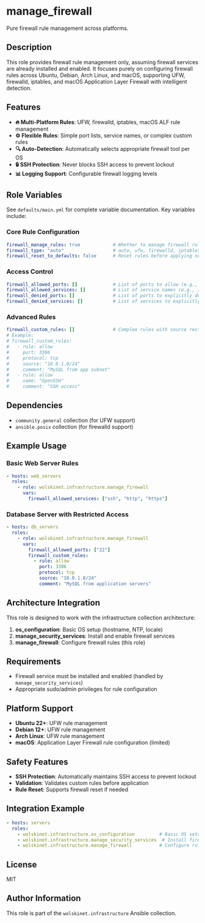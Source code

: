 # manage_firewall

Pure firewall rule management across platforms.

## Description

This role provides firewall rule management only, assuming firewall services are already installed and enabled. It focuses purely on configuring firewall rules across Ubuntu, Debian, Arch Linux, and macOS, supporting UFW, firewalld, iptables, and macOS Application Layer Firewall with intelligent detection.

## Features

- **🔥 Multi-Platform Rules**: UFW, firewalld, iptables, macOS ALF rule management
- **⚙️ Flexible Rules**: Simple port lists, service names, or complex custom rules
- **🔍 Auto-Detection**: Automatically selects appropriate firewall tool per OS
- **🔒 SSH Protection**: Never blocks SSH access to prevent lockout
- **📊 Logging Support**: Configurable firewall logging levels

## Role Variables

See `defaults/main.yml` for complete variable documentation. Key variables include:

### Core Rule Configuration
```yaml
firewall_manage_rules: true            # Whether to manage firewall rules
firewall_type: "auto"                  # auto, ufw, firewalld, iptables, pf
firewall_reset_to_defaults: false      # Reset rules before applying new ones
```

### Access Control
```yaml
firewall_allowed_ports: []             # List of ports to allow (e.g., ["80", "443"])
firewall_allowed_services: []          # List of service names (e.g., ["http", "https"])
firewall_denied_ports: []              # List of ports to explicitly deny
firewall_denied_services: []           # List of services to explicitly deny
```

### Advanced Rules
```yaml
firewall_custom_rules: []              # Complex rules with source restrictions
# Example:
# firewall_custom_rules:
#   - rule: allow
#     port: 3306
#     protocol: tcp
#     source: "10.0.1.0/24"
#     comment: "MySQL from app subnet"
#   - rule: allow
#     name: "OpenSSH"
#     comment: "SSH access"
```

## Dependencies

- `community.general` collection (for UFW support)
- `ansible.posix` collection (for firewalld support)

## Example Usage

### Basic Web Server Rules
```yaml
- hosts: web_servers
  roles:
    - role: wolskinet.infrastructure.manage_firewall
      vars:
        firewall_allowed_services: ["ssh", "http", "https"]
```

### Database Server with Restricted Access
```yaml
- hosts: db_servers
  roles:
    - role: wolskinet.infrastructure.manage_firewall
      vars:
        firewall_allowed_ports: ["22"]
        firewall_custom_rules:
          - rule: allow
            port: 3306
            protocol: tcp
            source: "10.0.1.0/24"
            comment: "MySQL from application servers"
```

## Architecture Integration

This role is designed to work with the infrastructure collection architecture:

1. **os_configuration**: Basic OS setup (hostname, NTP, locale)
2. **manage_security_services**: Install and enable firewall services
3. **manage_firewall**: Configure firewall rules (this role)

## Requirements

- Firewall service must be installed and enabled (handled by `manage_security_services`)
- Appropriate sudo/admin privileges for rule configuration

## Platform Support

- **Ubuntu 22+**: UFW rule management
- **Debian 12+**: UFW rule management  
- **Arch Linux**: UFW rule management
- **macOS**: Application Layer Firewall rule configuration (limited)

## Safety Features

- **SSH Protection**: Automatically maintains SSH access to prevent lockout
- **Validation**: Validates custom rules before application
- **Rule Reset**: Supports firewall reset if needed

## Integration Example

```yaml
- hosts: servers
  roles:
    - wolskinet.infrastructure.os_configuration         # Basic OS setup
    - wolskinet.infrastructure.manage_security_services  # Install firewall services
    - wolskinet.infrastructure.manage_firewall          # Configure rules
```

## License

MIT

## Author Information

This role is part of the `wolskinet.infrastructure` Ansible collection.